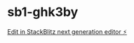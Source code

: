 # sb1-ghk3by

[Edit in StackBlitz next generation editor ⚡️](https://stackblitz.com/~/github.com/Prolyval/sb1-ghk3by)